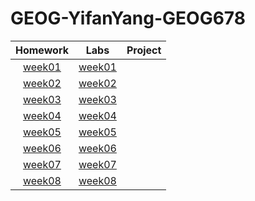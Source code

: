 # GEOG-YifanYang-GEOG678
| Homework     | Labs     | Project     |
| :----------: | :-------:| :---------: |
| [week01](Homework/week01/README.md)   | [week01](Labs/week01/README.md)|                    |
| [week02](Homework/week02/README.md)   | [week02](Labs/week02/README.md)|                    |
| [week03](Homework/week03/README.md)   | [week03](Labs/week03/README.md)|                    |
| [week04](Homework/week04/README.md)   | [week04](Labs/week04/README.md)|                    |
| [week05](Homework/week05/README.md)   | [week05](Labs/week05/README.md)|                    |
| [week06](Homework/week06/README.md)   | [week06](Labs/week06/README.md)|                    |
| [week07](Homework/week07/README.md)   | [week07](Labs/week07/README.md)|                    |
| [week08](Homework/week08/README.md)   | [week08](Labs/week08/README.md)|                    |
